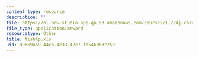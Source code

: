 ```yaml
---
content_type: resource
description: ''
file: https://ol-ocw-studio-app-qa.s3.amazonaws.com/courses/1-224j-carrier-systems-fall-2003/09669a5944cb4e3342e7fa546063c259_fishlp.xls
file_type: application/msword
resourcetype: Other
title: fishlp.xls
uid: 09669a59-44cb-4e33-42e7-fa546063c259
---
```

